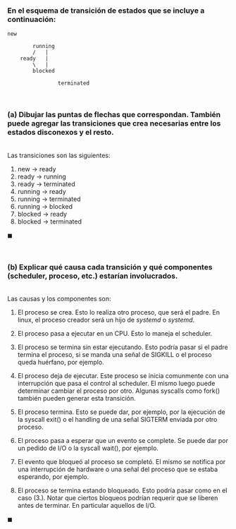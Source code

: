 ### En el esquema de transición de estados que se incluye a continuación: 

    new

            running
            /   |
        ready   |
            \   |
            blocked
                    
                    terminated


<br>

### (a) Dibujar las puntas de flechas que correspondan. También puede agregar las transiciones que crea necesarias entre los estados disconexos y el resto.

\
Las transiciones son las siguientes:

1. new -> ready
2. ready -> running
3. ready -> terminated
4. running -> ready
5. running -> terminated
6. running -> blocked
7. blocked -> ready
8. blocked -> terminated
  
$\blacksquare$


<br>

### (b) Explicar qué causa cada transición y qué componentes (scheduler, proceso, etc.) estarían involucrados.

\
Las causas y los componentes son:

1. El proceso se crea. Esto lo realiza otro proceso, que será el padre. En linux, el proceso creador será un hijo de *systemd* o *systemd*.

2. El proceso pasa a ejecutar en un CPU. Esto lo maneja el scheduler.

3. El proceso se termina sin estar ejecutando. Esto podría pasar si el padre termina el proceso, si se manda una señal de SIGKILL o el proceso queda huérfano, por ejemplo.

4. El proceso deja de ejecutar. Este proceso se inicia comunmente con una interrupción que pasa el control al scheduler. El mismo luego puede determinar cambiar el proceso por otro. Algunas syscalls como fork() también pueden generar esta transición.

5. El proceso termina. Esto se puede dar, por ejemplo, por la ejecución de la syscall exit() o el handling de una señal SIGTERM enviada por otro proceso.

6. El proceso pasa a esperar que un evento se complete. Se puede dar por un pedido de I/O o la syscall wait(), por ejemplo.

7. El evento que bloqueó al proceso se completó. El mismo se notifica por una interrupción de hardware o una señal del proceso que se estaba esperando, por ejemplo.

8. El proceso se termina estando bloqueado. Esto podría pasar como en el caso (3.). Notar que ciertos bloqueos podrían requerir que se liberen antes de terminar. En particular aquellos de I/O.

$\blacksquare$
